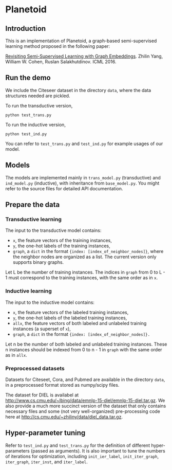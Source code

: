 # Planetoid

## Introduction

This is an implementation of Planetoid, a graph-based semi-supervised learning method proposed in the following paper:

[Revisiting Semi-Supervised Learning with Graph Embeddings](https://arxiv.org/abs/1603.08861).
Zhilin Yang, William W. Cohen, Ruslan Salakhutdinov.
ICML 2016.

## Run the demo

We include the Citeseer dataset in the directory `data`, where the data structures needed are pickled.

To run the transductive version,
```
python test_trans.py
```

To run the inductive version,
```
python test_ind.py
```

You can refer to `test_trans.py` and `test_ind.py` for example usages of our model.

## Models

The models are implemented mainly in `trans_model.py` (transductive) and `ind_model.py` (inductive), with inheritance from `base_model.py`. You might refer to the source files for detailed API documentation.

## Prepare the data

### Transductive learning

The input to the transductive model contains:
- `x`, the feature vectors of the training instances,
- `y`, the one-hot labels of the training instances,
- `graph`, a `dict` in the format `{index: [index_of_neighbor_nodes]}`, where the neighbor nodes are organized as a list. The current version only supports binary graphs.

Let L be the number of training instances. The indices in `graph` from 0 to L - 1 must correspond to the training instances, with the same order as in `x`.

### Inductive learning

The input to the inductive model contains:
- `x`, the feature vectors of the labeled training instances,
- `y`, the one-hot labels of the labeled training instances,
- `allx`, the feature vectors of both labeled and unlabeled training instances (a superset of `x`),
- `graph`, a `dict` in the format `{index: [index_of_neighbor_nodes]}.`

Let n be the number of both labeled and unlabeled training instances. These n instances should be indexed from 0 to n - 1 in `graph` with the same order as in `allx`.

### Preprocessed datasets

Datasets for Citeseet, Cora, and Pubmed are available in the directory `data`, in a preprocessed format stored as numpy/scipy files.

The dataset for DIEL is availabel at http://www.cs.cmu.edu/~lbing/data/emnlp-15-diel/emnlp-15-diel.tar.gz. We also provide a much more succinct version of the dataset that only contains necessary files and some (not very well-organized) pre-processing code here at http://cs.cmu.edu/~zhiliny/data/diel_data.tar.gz.

## Hyper-parameter tuning

Refer to `test_ind.py` and `test_trans.py` for the definition of different hyper-parameters (passed as arguments). It is also important to tune the numbers of iterations for optimization, including
`init_ier_label`, `init_iter_graph`, `iter_graph`, `iter_inst`, and `iter_label`.

